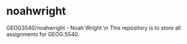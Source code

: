 # noahwright
GEOG3540/noahwright - Noah Wright
\n This repository is to store all assignments for GEOG:5540.
